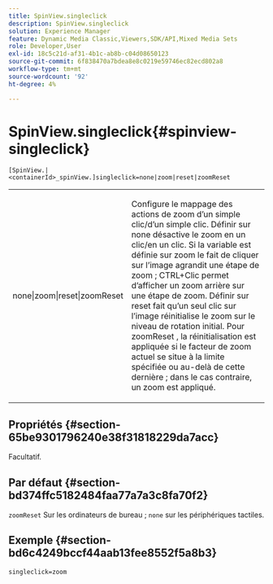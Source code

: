 ```yaml
---
title: SpinView.singleclick
description: SpinView.singleclick
solution: Experience Manager
feature: Dynamic Media Classic,Viewers,SDK/API,Mixed Media Sets
role: Developer,User
exl-id: 18c5c21d-af31-4b1c-ab8b-c04d08650123
source-git-commit: 6f838470a7bdea8e8c0219e59746ec82ecd802a8
workflow-type: tm+mt
source-wordcount: '92'
ht-degree: 4%

---
```


# SpinView.singleclick{#spinview-singleclick}

`[SpinView.|<containerId>_spinView.]singleclick=none|zoom|reset|zoomReset`

<table id="table_0824E332DF1340A2ABC40A3EB428F2D0"> 
 <tbody> 
  <tr> 
   <td colname="col1"> <p> <span class="codeph"> none|zoom|reset|zoomReset </span> </p> </td> 
   <td colname="col2"> <p> Configure le mappage des actions de zoom d’un simple clic/d’un simple clic. Définir sur <span class="codeph"> none </span> désactive le zoom en un clic/en un clic. Si la variable est définie sur <span class="codeph"> zoom </span> le fait de cliquer sur l’image agrandit une étape de zoom ; CTRL+Clic permet d’afficher un zoom arrière sur une étape de zoom. Définir sur <span class="codeph"> reset </span> fait qu’un seul clic sur l’image réinitialise le zoom sur le niveau de rotation initial. Pour <span class="codeph"> zoomReset </span>, la réinitialisation est appliquée si le facteur de zoom actuel se situe à la limite spécifiée ou au-delà de cette dernière ; dans le cas contraire, un zoom est appliqué. </p> </td> 
  </tr> 
 </tbody> 
</table>

## Propriétés {#section-65be9301796240e38f31818229da7acc}

Facultatif.

## Par défaut {#section-bd374ffc5182484faa77a7a3c8fa70f2}

`zoomReset` Sur les ordinateurs de bureau ; `none` sur les périphériques tactiles.

## Exemple {#section-bd6c4249bccf44aab13fee8552f5a8b3}

`singleclick=zoom`
